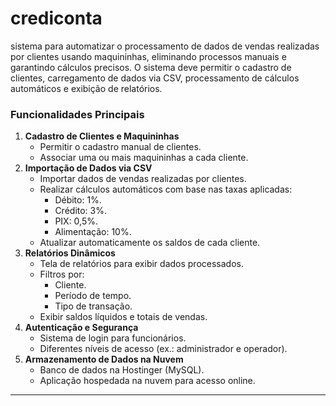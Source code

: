 # crediconta
sistema para automatizar o processamento de dados de vendas realizadas por clientes usando maquininhas, eliminando processos manuais e garantindo cálculos precisos. O sistema deve permitir o cadastro de clientes, carregamento de dados via CSV, processamento de cálculos automáticos e exibição de relatórios.


### **Funcionalidades Principais**

1. **Cadastro de Clientes e Maquininhas**
    - Permitir o cadastro manual de clientes.
    - Associar uma ou mais maquininhas a cada cliente.
2. **Importação de Dados via CSV**
    - Importar dados de vendas realizadas por clientes.
    - Realizar cálculos automáticos com base nas taxas aplicadas:
        - Débito: 1%.
        - Crédito: 3%.
        - PIX: 0,5%.
        - Alimentação: 10%.
    - Atualizar automaticamente os saldos de cada cliente.
3. **Relatórios Dinâmicos**
    - Tela de relatórios para exibir dados processados.
    - Filtros por:
        - Cliente.
        - Período de tempo.
        - Tipo de transação.
    - Exibir saldos líquidos e totais de vendas.
4. **Autenticação e Segurança**
    - Sistema de login para funcionários.
    - Diferentes níveis de acesso (ex.: administrador e operador).
5. **Armazenamento de Dados na Nuvem**
    - Banco de dados na Hostinger (MySQL).
    - Aplicação hospedada na nuvem para acesso online.

---
